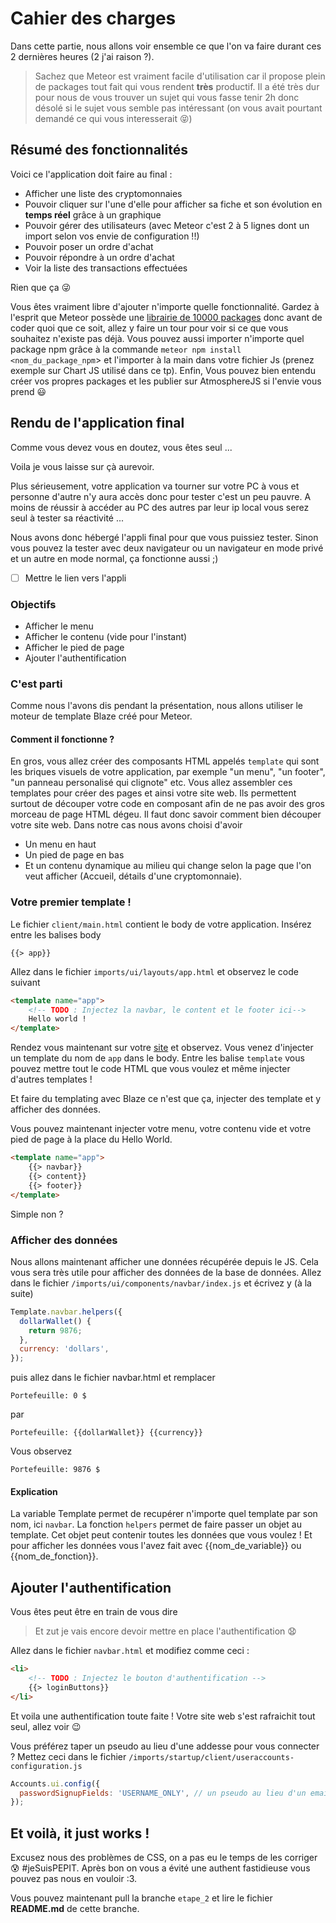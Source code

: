 # Cahier des charges
Dans cette partie, nous allons voir ensemble ce que l'on va faire durant ces 2 dernières heures (2 j'ai raison ?).

>Sachez que Meteor est vraiment facile d'utilisation car il propose plein de packages tout fait qui vous rendent **très** productif. Il a été très dur pour nous de vous trouver un sujet qui vous fasse tenir 2h donc désolé si le sujet vous semble pas intéressant (on vous avait pourtant demandé ce qui vous interesserait 😝)

## Résumé des fonctionnalités
Voici ce l'application doit faire au final :
- Afficher une liste des cryptomonnaies
- Pouvoir cliquer sur l'une d'elle pour afficher sa fiche et son évolution en **temps réel** grâce à un graphique
- Pouvoir gérer des utilisateurs (avec Meteor c'est 2 à 5 lignes dont un import selon vos envie de configuration !!)
- Pouvoir poser un ordre d'achat
- Pouvoir répondre à un ordre d'achat
- Voir la liste des transactions effectuées

Rien que ça 😜

Vous êtes vraiment libre d'ajouter n'importe quelle fonctionnalité. Gardez à l'esprit que Meteor possède une [librairie de 10000 packages](https://atmospherejs.com/) donc avant de coder quoi que ce soit, allez y faire un tour pour voir si ce que vous souhaitez n'existe pas déjà. 
Vous pouvez aussi importer n'importe quel package npm grâce à la commande ``meteor npm install <nom_du_package_npm``> et l'importer à la main dans votre fichier Js (prenez exemple sur Chart JS utilisé dans ce tp).
Enfin, Vous pouvez bien entendu créer vos propres packages et les publier sur AtmosphereJS si l'envie vous prend 😃

## Rendu de l'application final

Comme vous devez vous en doutez, vous êtes seul ...

Voila je vous laisse sur çà aurevoir.

Plus sérieusement, votre application va tourner sur votre PC à vous et personne d'autre n'y aura accès donc pour tester c'est un peu pauvre. A moins de réussir à accéder au PC des autres par leur ip local vous serez seul à tester sa réactivité ...

Nous avons donc hébergé l'appli final pour que vous puissiez tester. Sinon vous pouvez la tester avec deux navigateur ou un navigateur en mode privé et un autre en mode normal, ça fonctionne aussi ;)

- [ ] Mettre le lien vers l'appli

### Objectifs

* Afficher le menu
* Afficher le contenu (vide pour l'instant)
* Afficher le pied de page
* Ajouter l'authentification

### C'est parti

Comme nous l'avons dis pendant la présentation, nous allons utiliser le moteur de template Blaze créé pour Meteor.

#### Comment il fonctionne ?

En gros, vous allez créer des composants HTML appelés `template` qui sont les briques visuels de votre application, par exemple "un menu", "un footer", "un panneau personalisé qui clignote" etc. Vous allez assembler ces templates pour créer des pages et ainsi votre site web. Ils permettent surtout de découper votre code en composant afin de ne pas avoir des gros morceau de page HTML dégeu. Il faut donc savoir comment bien découper votre site web.
Dans notre cas nous avons choisi d'avoir

* Un menu en haut
* Un pied de page en bas
* Et un contenu dynamique au milieu qui change selon la page que l'on veut afficher (Accueil, détails d'une cryptomonnaie).

### Votre premier template !

Le fichier `client/main.html` contient le body de votre application. Insérez entre les balises body

```
{{> app}}
```

Allez dans le fichier `imports/ui/layouts/app.html` et observez le code suivant

```html
<template name="app">
    <!-- TODO : Injectez la navbar, le content et le footer ici-->
    Hello world !
</template>
```

Rendez vous maintenant sur votre [site](localhost:3000) et observez. Vous venez d'injecter un template du nom de `app` dans le body. Entre les balise `template` vous pouvez mettre tout le code HTML que vous voulez et même injecter d'autres templates !

Et faire du templating avec Blaze ce n'est que ça, injecter des template et y afficher des données.

Vous pouvez maintenant injecter votre menu, votre contenu vide et votre pied de page à la place du Hello World.

```html
<template name="app">
    {{> navbar}}
    {{> content}}
    {{> footer}}
</template>
```

Simple non ?

### Afficher des données

Nous allons maintenant afficher une données récupérée depuis le JS. Cela vous sera très utile pour afficher des données de la base de données.
Allez dans le fichier `/imports/ui/components/navbar/index.js` et écrivez y (à la suite)

```js
Template.navbar.helpers({
  dollarWallet() {
    return 9876;
  },
  currency: 'dollars',
});
```

puis allez dans le fichier navbar.html et remplacer

```
Portefeuille: 0 $
```

par

```
Portefeuille: {{dollarWallet}} {{currency}}
```

Vous observez

```
Portefeuille: 9876 $
```

#### Explication

La variable Template permet de recupérer n'importe quel template par son nom, ici `navbar`.
La fonction `helpers` permet de faire passer un objet au template. Cet objet peut contenir toutes les données que vous voulez ! Et pour afficher les données vous l'avez fait avec {{nom_de_variable}} ou {{nom_de_fonction}}.

## Ajouter l'authentification
Vous êtes peut être en train de vous dire
> Et zut je vais encore devoir mettre en place l'authentification 😧

Allez dans le fichier `navbar.html` et modifiez comme ceci :
```html
<li>
    <!-- TODO : Injectez le bouton d'authentification -->
    {{> loginButtons}}
</li>
```
Et voila une authentification toute faite ! Votre site web s'est rafraichit tout seul, allez voir 😉

Vous préférez taper un pseudo au lieu d'une addesse pour vous connecter ?
Mettez ceci dans le fichier `/imports/startup/client/useraccounts-configuration.js`

```js
Accounts.ui.config({
  passwordSignupFields: 'USERNAME_ONLY', // un pseudo au lieu d'un email pour l'authentification
});
```

## Et voilà, it just works !

Excusez nous des problèmes de CSS, on a pas eu le temps de les corriger 😰 #jeSuisPEPIT. Après bon on vous a évité une authent fastidieuse vous pouvez pas nous en vouloir :3.

Vous pouvez maintenant pull la branche `etape_2` et lire le fichier **README.md** de cette branche.